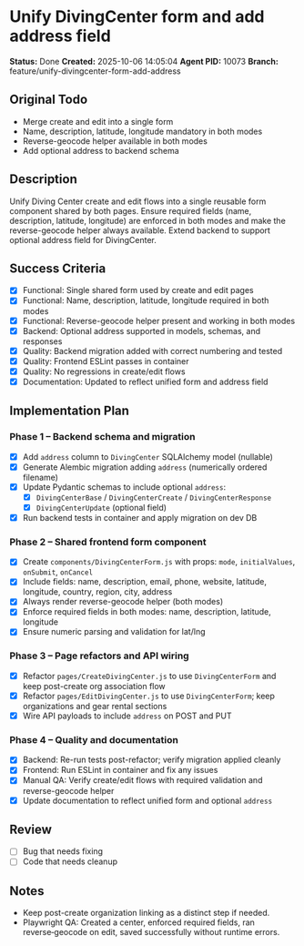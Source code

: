 # Unify DivingCenter form and add address field

**Status:** Done
**Created:** 2025-10-06 14:05:04
**Agent PID:** 10073
**Branch:** feature/unify-divingcenter-form-add-address

## Original Todo

- Merge create and edit into a single form
- Name, description, latitude, longitude mandatory in both modes
- Reverse-geocode helper available in both modes
- Add optional address to backend schema

## Description

Unify Diving Center create and edit flows into a single reusable form component shared by both pages. Ensure required fields (name, description, latitude, longitude) are enforced in both modes and make the reverse-geocode helper always available. Extend backend to support optional address field for DivingCenter.

## Success Criteria

- [x] Functional: Single shared form used by create and edit pages
- [x] Functional: Name, description, latitude, longitude required in both modes
- [x] Functional: Reverse-geocode helper present and working in both modes
- [x] Backend: Optional address supported in models, schemas, and responses
- [x] Quality: Backend migration added with correct numbering and tested
- [x] Quality: Frontend ESLint passes in container
- [x] Quality: No regressions in create/edit flows
- [x] Documentation: Updated to reflect unified form and address field

## Implementation Plan

### Phase 1 – Backend schema and migration

- [x] Add `address` column to `DivingCenter` SQLAlchemy model (nullable)
- [x] Generate Alembic migration adding `address` (numerically ordered filename)
- [x] Update Pydantic schemas to include optional `address`:
  - [x] `DivingCenterBase` / `DivingCenterCreate` / `DivingCenterResponse`
  - [x] `DivingCenterUpdate` (optional field)
- [x] Run backend tests in container and apply migration on dev DB

### Phase 2 – Shared frontend form component

- [x] Create `components/DivingCenterForm.js` with props: `mode`, `initialValues`, `onSubmit`, `onCancel`
- [x] Include fields: name, description, email, phone, website, latitude, longitude, country, region, city, address
- [x] Always render reverse-geocode helper (both modes)
- [x] Enforce required fields in both modes: name, description, latitude, longitude
- [x] Ensure numeric parsing and validation for lat/lng

### Phase 3 – Page refactors and API wiring

- [x] Refactor `pages/CreateDivingCenter.js` to use `DivingCenterForm` and keep post-create org association flow
- [x] Refactor `pages/EditDivingCenter.js` to use `DivingCenterForm`; keep organizations and gear rental sections
- [x] Wire API payloads to include `address` on POST and PUT

### Phase 4 – Quality and documentation

- [x] Backend: Re-run tests post-refactor; verify migration applied cleanly
- [x] Frontend: Run ESLint in container and fix any issues
- [x] Manual QA: Verify create/edit flows with required validation and reverse-geocode helper
- [x] Update documentation to reflect unified form and optional `address`

## Review

- [ ] Bug that needs fixing
- [ ] Code that needs cleanup

## Notes

- Keep post-create organization linking as a distinct step if needed.
- Playwright QA: Created a center, enforced required fields, ran reverse‑geocode on edit, saved successfully without runtime errors.
